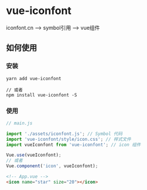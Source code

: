 # vue-iconfont

iconfont.cn --> symbol引用 --> vue组件

## 如何使用

### 安装

```shell
yarn add vue-iconfont

// 或者
npm install vue-iconfont -S
```

### 使用

```javascript
// main.js

import './assets/iconfont.js'; // Symbol 代码
import 'vue-iconfont/style/icon.css'; // 样式文件
import vueIconfont from 'vue-iconfont'; // icon 组件

Vue.use(vueIconfont);
// 或者
Vue.component('icon', vueIconfont);

```

```html
<!-- App.vue -->
<icon name="star" size="20"></icon>
```
